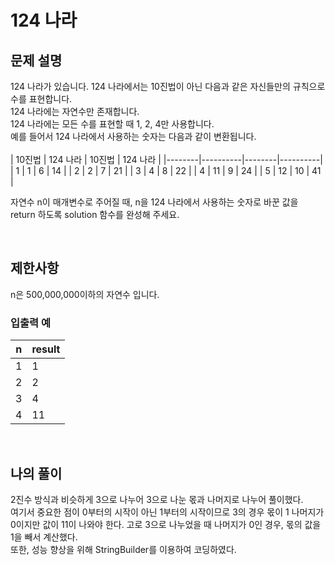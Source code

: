 # 124 나라

## 문제 설명
124 나라가 있습니다. 124 나라에서는 10진법이 아닌 다음과 같은 자신들만의 규칙으로 수를 표현합니다.
<br>
124 나라에는 자연수만 존재합니다. <br>
124 나라에는 모든 수를 표현할 때 1, 2, 4만 사용합니다. <br>
예를 들어서 124 나라에서 사용하는 숫자는 다음과 같이 변환됩니다. <br>
<br>
| 10진법 | 124 나라 | 10진법 | 124 나라 |
|--------|----------|--------|----------|
| 1      | 1        | 6      | 14       |
| 2      | 2        | 7      | 21       |
| 3      | 4        | 8      | 22       |
| 4      | 11       | 9      | 24       |
| 5      | 12       | 10     | 41       |

자연수 n이 매개변수로 주어질 때, n을 124 나라에서 사용하는 숫자로 바꾼 값을 return 하도록 solution 함수를 완성해 주세요.

<br>

## 제한사항
n은 500,000,000이하의 자연수 입니다. <br>

### 입출력 예
| n | result |
|---|--------|
| 1 | 1      |
| 2 | 2      |
| 3 | 4      |
| 4 | 11     |

<br>

## 나의 풀이
2진수 방식과 비슷하게 3으로 나누어 3으로 나눈 몫과 나머지로 나누어 풀이했다.<br>
여기서 중요한 점이 0부터의 시작이 아닌 1부터의 시작이므로 3의 경우 몫이 1 나머지가 0이지만 값이 11이 나와야 한다. 고로 3으로 나누었을 때 나머지가 0인 경우, 몫의 값을 1을 빼서 계산했다. <br>
또한, 성능 향상을 위해 StringBuilder를 이용하여 코딩하였다.